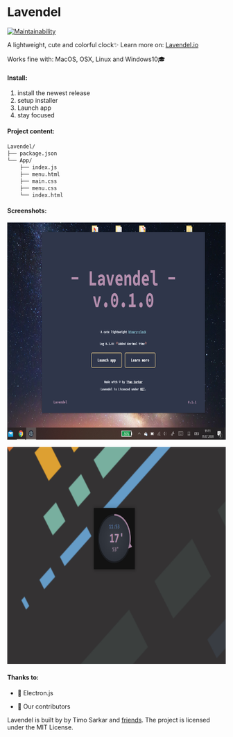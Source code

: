 # Lavendel

 [![Maintainability](https://api.codeclimate.com/v1/badges/8a4645a372991cdcf735/maintainability)](https://codeclimate.com/github/timo-cmd/Lavendel/maintainability)


A lightweight, cute and colorful clock✨ Learn more on: <a href="https://timo-cmd.github.io/Lavendel/">Lavendel.io</a>

Works fine with: MacOS, OSX, Linux and Windows10🎓

#### Install:

1. install the newest release
2. setup installer
3. Launch app
4. stay focused

#### Project content:

```
Lavendel/
├── package.json
└── App/
    ├── index.js
    ├── menu.html
    ├── main.css
    ├── menu.css
    └── index.html
```

#### Screenshots:

<img src="09461D9A-248B-4954-AF0F-4626BE5D082D.png" height="500"></img>

<img src="https://github.com/timo-cmd/Lavendel/blob/master/lavendel.png?raw=true" height="500"></img>

#### Thanks to:

- 🦄 Electron.js 

- 💝 Our contributors


Lavendel is built by by Timo Sarkar and [friends](). The project is licensed under the MIT License.
